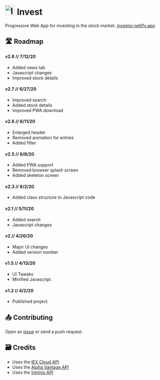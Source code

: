 # <img src="https://investor.netlify.app/images/icons/invest-icon.svg" alt="Invest Logo" height="32"/> Invest
Progressive Web App for investing in the stock market. [investor.netlify.app](https://investor.netlify.app)

## 🛣️ Roadmap

#### **v2.8** // 7/12/20
- Added news tab
- Javascript changes
- Improved stock details

#### **v2.7** // 6/27/20
- Improved search
- Added stock details
- Improved PWA download

#### **v2.6** // 6/11/20
- Enlarged header
- Removed animation for entries
- Added filter

#### **v2.5** // 6/8/20
- Added PWA support
- Removed browser splash screen
- Added skeleton screen

#### **v2.3** // 6/2/20
- Added class structure to Javascript code

#### **v2.1** // 5/11/20
- Added search
- Javascript changes
  
#### **v2** // 4/26/20
- Major UI changes
- Added version number  

#### **v1.5** // 4/13/20
- UI Tweaks
- Minified Javascript.

#### **v1.2** // 4/2/20
- Published project.

## 📤 Contributing
Open an [issue](https://github.com/barhatsor/invest/issues) or send a push request.

## 🗃️ Credits
- Uses the [IEX Cloud API](https://iexcloud.io)
- Uses the [Alpha Vantage API](https://www.alphavantage.co)
- Uses the [Intrinio API](https://intrinio.com)
